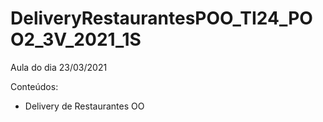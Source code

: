 # DeliveryRestaurantesPOO_TI24_POO2_3V_2021_1S

Aula do dia 23/03/2021

Conteúdos:
- Delivery de Restaurantes OO
